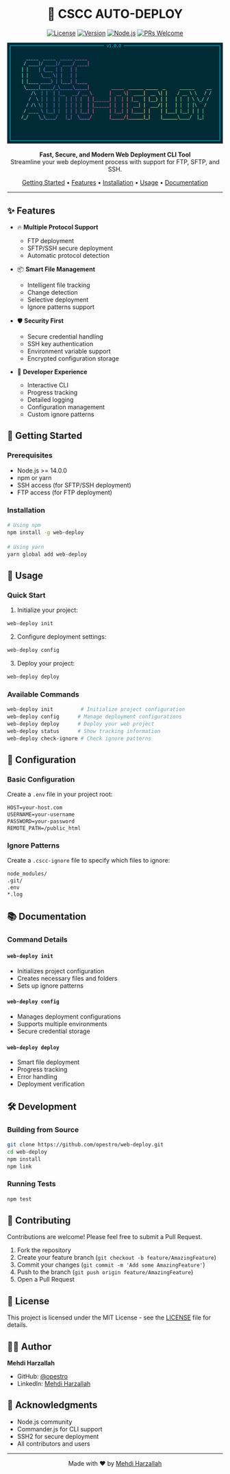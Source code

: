<div align="center">
  
# 🚀 CSCC AUTO-DEPLOY

[![License](https://img.shields.io/badge/license-MIT-blue.svg)](LICENSE)
[![Version](https://img.shields.io/badge/version-1.0.0-brightgreen.svg)](package.json)
[![Node.js](https://img.shields.io/badge/node-%3E%3D%2014.0.0-green.svg)](https://nodejs.org)
[![PRs Welcome](https://img.shields.io/badge/PRs-welcome-brightgreen.svg)](http://makeapullrequest.com)

<p align="center">
  <img src="assets/banner.png" alt="CSCC Auto-Deploy Banner" width="600px">
</p>

**Fast, Secure, and Modern Web Deployment CLI Tool**  
Streamline your web deployment process with support for FTP, SFTP, and SSH.

[Getting Started](#getting-started) •
[Features](#features) •
[Installation](#installation) •
[Usage](#usage) •
[Documentation](#documentation)

</div>

---

## ✨ Features

- 🔥 **Multiple Protocol Support**
  - FTP deployment
  - SFTP/SSH secure deployment
  - Automatic protocol detection

- 📦 **Smart File Management**
  - Intelligent file tracking
  - Change detection
  - Selective deployment
  - Ignore patterns support

- 🛡️ **Security First**
  - Secure credential handling
  - SSH key authentication
  - Environment variable support
  - Encrypted configuration storage

- 🎯 **Developer Experience**
  - Interactive CLI
  - Progress tracking
  - Detailed logging
  - Configuration management
  - Custom ignore patterns

## 🚀 Getting Started

### Prerequisites

- Node.js >= 14.0.0
- npm or yarn
- SSH access (for SFTP/SSH deployment)
- FTP access (for FTP deployment)

### Installation

```bash
# Using npm
npm install -g web-deploy

# Using yarn
yarn global add web-deploy
```

## 📖 Usage

### Quick Start

1. Initialize your project:

```bash
web-deploy init
```

2. Configure deployment settings:

```bash
web-deploy config
```

3. Deploy your project:

```bash
web-deploy deploy
```

### Available Commands

```bash
web-deploy init         # Initialize project configuration
web-deploy config      # Manage deployment configurations
web-deploy deploy      # Deploy your web project
web-deploy status      # Show tracking information
web-deploy check-ignore # Check ignore patterns
```

## 🔧 Configuration

### Basic Configuration

Create a `.env` file in your project root:

```env
HOST=your-host.com
USERNAME=your-username
PASSWORD=your-password
REMOTE_PATH=/public_html
```

### Ignore Patterns

Create a `.cscc-ignore` file to specify which files to ignore:

```plaintext
node_modules/
.git/
.env
*.log
```

## 📚 Documentation

### Command Details

#### `web-deploy init`
- Initializes project configuration
- Creates necessary files and folders
- Sets up ignore patterns

#### `web-deploy config`
- Manages deployment configurations
- Supports multiple environments
- Secure credential storage

#### `web-deploy deploy`
- Smart file deployment
- Progress tracking
- Error handling
- Deployment verification

## 🛠️ Development

### Building from Source

```bash
git clone https://github.com/opestro/web-deploy.git
cd web-deploy
npm install
npm link
```

### Running Tests

```bash
npm test
```

## 🤝 Contributing

Contributions are welcome! Please feel free to submit a Pull Request.

1. Fork the repository
2. Create your feature branch (`git checkout -b feature/AmazingFeature`)
3. Commit your changes (`git commit -m 'Add some AmazingFeature'`)
4. Push to the branch (`git push origin feature/AmazingFeature`)
5. Open a Pull Request

## 📝 License

This project is licensed under the MIT License - see the [LICENSE](LICENSE) file for details.

## 👨‍💻 Author

**Mehdi Harzallah**

- GitHub: [@opestro](https://github.com/opestro)
- LinkedIn: [Mehdi Harzallah](https://linkedin.com/in/mehdi-harzallah)

## 🙏 Acknowledgments

- Node.js community
- Commander.js for CLI support
- SSH2 for secure deployment
- All contributors and users

---

<div align="center">

Made with ❤️ by [Mehdi Harzallah](https://github.com/opestro)

</div>

